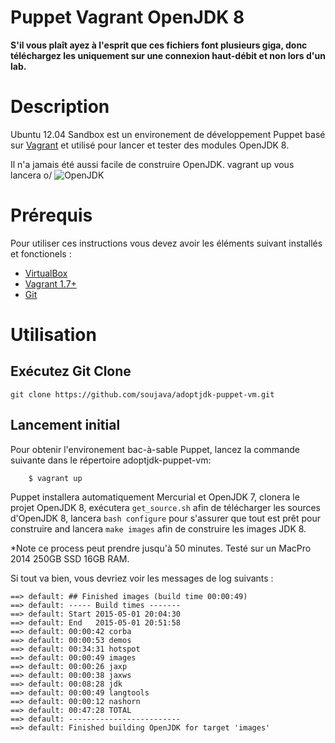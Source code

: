 # Puppet Vagrant OpenJDK 8 

**S'il vous plaît ayez à l'esprit que ces fichiers font plusieurs giga, donc téléchargez les uniquement sur une connexion haut-débit et non lors d'un lab.**

Description
===========
Ubuntu 12.04 Sandbox est un environement de développement Puppet basé sur [Vagrant](http://vagrantup.com/)
et utilisé pour lancer et tester des modules OpenJDK 8.

Il n'a jamais été aussi facile de construire OpenJDK. vagrant up vous lancera o/
![OpenJDK](https://soujavablog.files.wordpress.com/2015/05/openjdk.jpg)

Prérequis
============

Pour utiliser ces instructions vous devez avoir les éléments suivant installés et fonctionels :

* [VirtualBox](https://www.virtualbox.org/)
* [Vagrant 1.7+](http://vagrantup.com/)
* [Git](http://git-scm.com/book/en/v2/Getting-Started-Installing-Git)

Utilisation
===========


Exécutez Git Clone
-------------

```
git clone https://github.com/soujava/adoptjdk-puppet-vm.git
```

Lancement initial
---------------

Pour obtenir l'environement bac-à-sable Puppet, lancez la commande suivante dans le répertoire adoptjdk-puppet-vm:

```
    $ vagrant up
```

Puppet installera automatiquement Mercurial et OpenJDK 7,
clonera le projet OpenJDK 8, exécutera ```get_source.sh``` afin de télécharger les sources d'OpenJDK 8,
lancera ```bash configure``` pour s'assurer que tout est prêt pour construire and lancera ```make images``` afin de construire les images JDK 8.

*Note ce process peut prendre jusqu'à 50 minutes. Testé sur un MacPro 2014 250GB SSD 16GB RAM.


Si tout va bien, vous devriez voir les messages de log suivants :

```
==> default: ## Finished images (build time 00:00:49)
==> default: ----- Build times -------
==> default: Start 2015-05-01 20:04:30
==> default: End   2015-05-01 20:51:58
==> default: 00:00:42 corba
==> default: 00:00:53 demos
==> default: 00:34:31 hotspot
==> default: 00:00:49 images
==> default: 00:00:26 jaxp
==> default: 00:00:38 jaxws
==> default: 00:08:28 jdk
==> default: 00:00:49 langtools
==> default: 00:00:12 nashorn
==> default: 00:47:28 TOTAL
==> default: -------------------------
==> default: Finished building OpenJDK for target 'images'
```